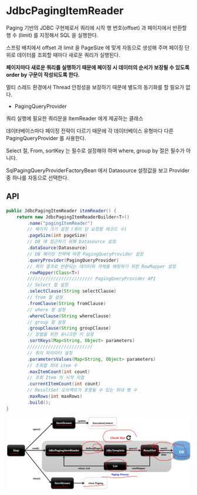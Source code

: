 # JdbcPagingItemReader

Paging 기반의 JDBC 구현체로서 쿼리에 시작 행 번호(offset) 과 페이지에서 반환할 행 수 (limit) 를 지정해서 SQL 을 실행한다.

스프링 배치에서 offset 과 limit 을 PageSize 에 맞게 자동으로 생성해 주며 페이징 단위로 데이터를 조회할 때마다 새로운 쿼리가 실행된다.

**페이지마다 새로운 쿼리를 실행하기 때문에 페이징 시 데이터의 순서가 보장될 수 있도록 order by 구문이 작성되도록 한다.**

멀티 스레드 환경에서 Thread 안정성을 보장하기 때문에 별도의 동기화를 할 필요가 없다.

* PagingQueryProvider

쿼리 실행에 필요한 쿼리문을 ItemReader 에게 제공하는 클래스

데이터베이스마다 페이징 전략이 다르기 때문에 각 데이터베이스 유형마다 다른 PagingQueryProvider 를 사용한다.

Select 절, From, sortKey 는 필수로 설정해야 하며 where, group by 절은 필수가 아니다.

SqlPagingQueryProviderFactoryBean 에서 Datasource 설정값을 보고 Provider 중 하나를 자동으로 선택한다.

## API

```java
public JdbcPagingItemReader itemReader() {
    return new JdbcPagingItemReaderBuilder<T>()
        .name("pagingItemReader")
        // 페이지 크기 설정 (쿼리 당 요청할 레코드 수)
        .pageSize(int pageSize)
        // DB 에 접근하기 위해 Datasource 설정
        .dataSource(Datasource)
        // DB 페이징 전략에 따른 PagingQueryProvider 설정
        .queryProvider(PagingQueryProvider)
        // 쿼리 결과로 반환되는 데이터와 객체를 매핑하기 위한 RowMapper 설정
        .rowMapper(Class<T>)
        ///////////////////////// PagingQueryProvider API
        // Select 절 설정
        .selectClause(String selectClause)
        // from 절 설정
        .fromClause(String fromClause)
        // where 절 설정
        .whereClause(String whereClause)
        // group 절 설정
        .groupClause(String groupClause)
        // 정렬을 위한 유니크한 키 설정
        .sortKeys(Map<String, Object> parameters)
        /////////////////////////
        // 쿼리 파라미터 설정
        .parametersValues(Map<String, Object> parameters)
        // 조회할 최대 item 수
        .maxItemCount(int count)
        // 조회 Item 의 시작 지점
        .currentItemCount(int count)
        // ResultSet 오브젝트가 포함될 수 있는 최대 행 수
        .maxRows(int maxRows)
        .build();
}
```

![jpir](./imgs/jdbcpagingitemreader.png)